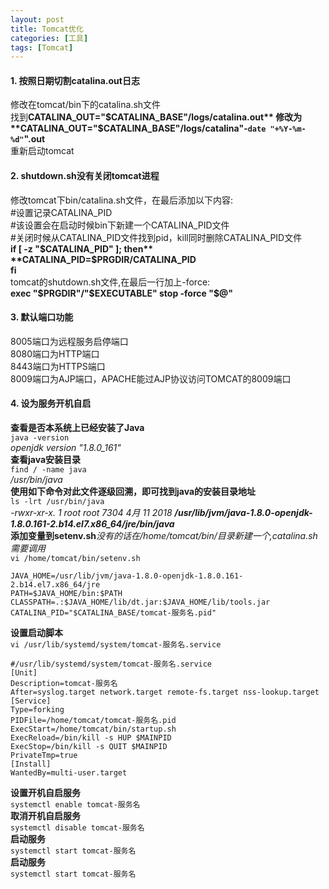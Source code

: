 ```yaml
---
layout: post
title: Tomcat优化
categories: [工具]
tags: [Tomcat]
---
```

#### 1. 按照日期切割catalina.out日志  
修改在tomcat/bin下的catalina.sh文件  
找到**CATALINA_OUT="$CATALINA_BASE"/logs/catalina.out**    
修改为**CATALINA_OUT="$CATALINA_BASE"/logs/catalina"-`date "+%Y-%m-%d"`".out**  
重新启动tomcat  
<!-- more -->
#### 2. shutdown.sh没有关闭tomcat进程  
修改tomcat下bin/catalina.sh文件，在最后添加以下内容:  
#设置记录CATALINA_PID   
#该设置会在启动时候bin下新建一个CATALINA_PID文件   
#关闭时候从CATALINA_PID文件找到pid，kill同时删除CATALINA_PID文件  
**if [ -z "$CATALINA_PID" ]; then**    
      **CATALINA_PID=$PRGDIR/CATALINA_PID**    
**fi**  
tomcat的shutdown.sh文件,在最后一行加上-force:  
**exec "$PRGDIR"/"$EXECUTABLE" stop -force "$@"**  
#### 3. 默认端口功能  
8005端口为远程服务启停端口  
8080端口为HTTP端口  
8443端口为HTTPS端口  
8009端口为AJP端口，APACHE能过AJP协议访问TOMCAT的8009端口  
#### 4. 设为服务开机自启
**查看是否本系统上已经安装了Java**  
`java -version`  
*openjdk version "1.8.0_161"*  
**查看java安装目录**  
`find / -name java`  
*/usr/bin/java*  
**使用如下命令对此文件逐级回溯，即可找到java的安装目录地址**  
`ls -lrt /usr/bin/java`  
*-rwxr-xr-x. 1 root root 7304 4月  11 2018 **/usr/lib/jvm/java-1.8.0-openjdk-1.8.0.161-2.b14.el7.x86_64/jre/bin/java***  
**添加变量到setenv.sh***没有的话在/home/tomcat/bin/目录新建一个,catalina.sh需要调用*  
`vi /home/tomcat/bin/setenv.sh`  
```
JAVA_HOME=/usr/lib/jvm/java-1.8.0-openjdk-1.8.0.161-2.b14.el7.x86_64/jre
PATH=$JAVA_HOME/bin:$PATH
CLASSPATH=.:$JAVA_HOME/lib/dt.jar:$JAVA_HOME/lib/tools.jar
CATALINA_PID="$CATALINA_BASE/tomcat-服务名.pid"
```
**设置启动脚本**  
`vi /usr/lib/systemd/system/tomcat-服务名.service`  
```
#/usr/lib/systemd/system/tomcat-服务名.service
[Unit]
Description=tomcat-服务名
After=syslog.target network.target remote-fs.target nss-lookup.target
[Service]
Type=forking
PIDFile=/home/tomcat/tomcat-服务名.pid
ExecStart=/home/tomcat/bin/startup.sh
ExecReload=/bin/kill -s HUP $MAINPID
ExecStop=/bin/kill -s QUIT $MAINPID
PrivateTmp=true
[Install]
WantedBy=multi-user.target
```
**设置开机自启服务**  
`systemctl enable tomcat-服务名`  
**取消开机自启服务**  
`systemctl disable tomcat-服务名`  
**启动服务**  
`systemctl start tomcat-服务名`  
**启动服务**  
`systemctl start tomcat-服务名`  
